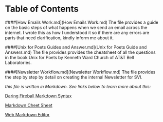# Table of Contents
 
####[How Emails Work.md](How Emails Work.md)
The file provides a guide on the basic steps of what happens when we send an email across the internet. I wrote this as how I understood it so if there are any errors are parts that need clarification, kindly inform me about it.

####[Unix for Poets Guides and Answer.md](Unix for Poets Guide and Answers.md)
The file provides provides the cheatsheet of all the questions in the book Unix for Poets by Kenneth Ward Church of AT&T Bell Laboratories.

####[Newsletter Workflow.md](Newsletter Workflow.md)
The file provides the step by step by detail on creating the internal Newsletter for SVI.





*this file is written in Markdown. See links below to learn more about this:*

[Daring Fireball Markdown Syntax](http://daringfireball.net/projects/markdown/basics)

[Markdown Cheet Sheet](https://github.com/adam-p/markdown-here/wiki/Markdown-Cheatsheet)

[Web Markdown Editor](http://dillinger.io/)
